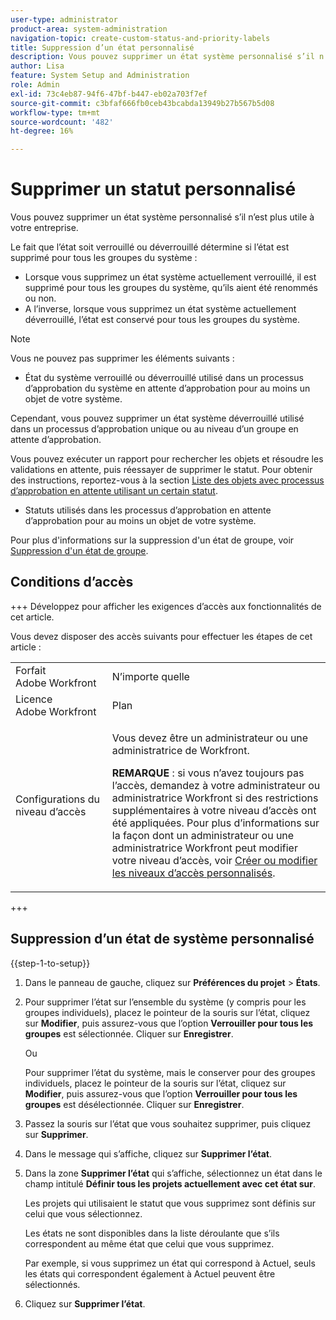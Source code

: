 ```yaml
---
user-type: administrator
product-area: system-administration
navigation-topic: create-custom-status-and-priority-labels
title: Suppression d’un état personnalisé
description: Vous pouvez supprimer un état système personnalisé s’il n’est plus utile à votre entreprise.
author: Lisa
feature: System Setup and Administration
role: Admin
exl-id: 73c4eb87-94f6-47bf-b447-eb02a703f7ef
source-git-commit: c3bfaf666fb0ceb43bcabda13949b27b567b5d08
workflow-type: tm+mt
source-wordcount: '482'
ht-degree: 16%

---
```


# Supprimer un statut personnalisé

Vous pouvez supprimer un état système personnalisé s’il n’est plus utile à votre entreprise.

Le fait que l’état soit verrouillé ou déverrouillé détermine si l’état est supprimé pour tous les groupes du système :

* Lorsque vous supprimez un état système actuellement verrouillé, il est supprimé pour tous les groupes du système, qu’ils aient été renommés ou non.
* A l’inverse, lorsque vous supprimez un état système actuellement déverrouillé, l’état est conservé pour tous les groupes du système.


>[!NOTE]
>
>Vous ne pouvez pas supprimer les éléments suivants :
>
>* État du système verrouillé ou déverrouillé utilisé dans un processus d’approbation du système en attente d’approbation pour au moins un objet de votre système.
>
>  Cependant, vous pouvez supprimer un état système déverrouillé utilisé dans un processus d’approbation unique ou au niveau d’un groupe en attente d’approbation.
>
>  Vous pouvez exécuter un rapport pour rechercher les objets et résoudre les validations en attente, puis réessayer de supprimer le statut. Pour obtenir des instructions, reportez-vous à la section [Liste des objets avec processus d’approbation en attente utilisant un certain statut](../../../administration-and-setup/customize-workfront/creating-custom-status-and-priority-labels/list-objects-pending-approval-certain-status.md).
>
>* Statuts utilisés dans les processus d’approbation en attente d’approbation pour au moins un objet de votre système.

Pour plus d&#39;informations sur la suppression d&#39;un état de groupe, voir [Suppression d&#39;un état de groupe](../../../administration-and-setup/manage-groups/manage-group-statuses/delete-a-group-status.md).

## Conditions d’accès

+++ Développez pour afficher les exigences d’accès aux fonctionnalités de cet article.

Vous devez disposer des accès suivants pour effectuer les étapes de cet article :

<table style="table-layout:auto"> 
 <col> 
 <col> 
 <tbody> 
  <tr> 
   <td role="rowheader">Forfait Adobe Workfront</td> 
   <td>N’importe quelle</td> 
  </tr> 
  <tr> 
   <td role="rowheader">Licence Adobe Workfront</td> 
   <td>Plan</td> 
  </tr> 
  <tr> 
   <td role="rowheader">Configurations du niveau d’accès</td> 
   <td> <p>Vous devez être un administrateur ou une administratrice de Workfront.</p> <p><b>REMARQUE</b> : si vous n’avez toujours pas l’accès, demandez à votre administrateur ou administratrice Workfront si des restrictions supplémentaires à votre niveau d’accès ont été appliquées. Pour plus d’informations sur la façon dont un administrateur ou une administratrice Workfront peut modifier votre niveau d’accès, voir <a href="../../../administration-and-setup/add-users/configure-and-grant-access/create-modify-access-levels.md" class="MCXref xref">Créer ou modifier les niveaux d’accès personnalisés</a>.</p> </td> 
  </tr> 
 </tbody> 
</table>

+++

## Suppression d’un état de système personnalisé

{{step-1-to-setup}}

1. Dans le panneau de gauche, cliquez sur **Préférences du projet** > **États**.

1. Pour supprimer l’état sur l’ensemble du système (y compris pour les groupes individuels), placez le pointeur de la souris sur l’état, cliquez sur **Modifier**, puis assurez-vous que l’option **Verrouiller pour tous les groupes** est sélectionnée. Cliquer sur **Enregistrer**.

   Ou

   Pour supprimer l’état du système, mais le conserver pour des groupes individuels, placez le pointeur de la souris sur l’état, cliquez sur **Modifier**, puis assurez-vous que l’option **Verrouiller pour tous les groupes** est désélectionnée. Cliquer sur **Enregistrer**.

1. Passez la souris sur l’état que vous souhaitez supprimer, puis cliquez sur **Supprimer**.
1. Dans le message qui s’affiche, cliquez sur **Supprimer l’état**.
1. Dans la zone **Supprimer l’état** qui s’affiche, sélectionnez un état dans le champ intitulé **Définir tous les projets actuellement avec cet état sur**.

   Les projets qui utilisaient le statut que vous supprimez sont définis sur celui que vous sélectionnez.

   Les états ne sont disponibles dans la liste déroulante que s’ils correspondent au même état que celui que vous supprimez.

   Par exemple, si vous supprimez un état qui correspond à Actuel, seuls les états qui correspondent également à Actuel peuvent être sélectionnés.

1. Cliquez sur **Supprimer l’état**.
